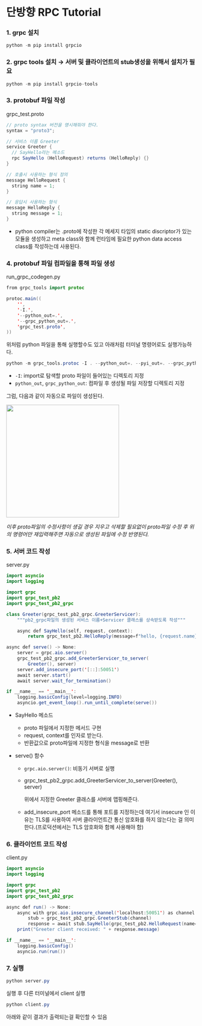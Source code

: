 # 단방향 RPC Tutorial

### 1. grpc 설치

```java
python -m pip install grpcio
```

### 2. grpc tools 설치 → 서버 및 클라이언트의 stub생성을 위해서 설치가 필요

```java
python -m pip install grpcio-tools
```

### 3. protobuf 파일 작성

grpc_test.proto

```java
// proto syntax 버전을 명시해줘야 한다.
syntax = "proto3";

// 서비스 이름 Greeter
service Greeter {
  // SayHello라는 메소드
  rpc SayHello (HelloRequest) returns (HelloReply) {}
}

// 호출시 사용하는 형식 정의
message HelloRequest {
  string name = 1;
}

// 응답시 사용하는 형식
message HelloReply {
  string message = 1;
}
```

- python compiler는 .proto에 작성한 각 메세지 타입의 static discriptor가 있는 모듈을 생성하고 meta class와 함께 런타임에 필요한 python data access class를 작성하는데 사용된다.

### 4. protobuf 파일 컴파일을 통해 파일 생성

run_grpc_codegen.py

```java
from grpc_tools import protoc

protoc.main((
    '',
    '-I.',
    '--python_out=.',
    '--grpc_python_out=.',
    'grpc_test.proto',
))
```

위처럼 python 파일을 통해 실행할수도 있고 아래처럼 터미널 명령어로도 실행가능하다.

```java
python -m grpc_tools.protoc -I . --python_out=. --pyi_out=. --grpc_python_out=. ./grpc_test.proto
```

- `-I`: import로 탐색할 proto 파일이 들어있는 디렉토리 지정
- `python_out`, `grpc_python_out`: 컴파일 후 생성될 파일 저장할 디렉토리 지정

그럼, 다음과 같이 자동으로 파일이 생성된다.

<img src="https://user-images.githubusercontent.com/74139727/227123573-f85df829-d0b7-44f0-9662-ddaa647c8512.png" width="300"/>

*이후 proto파일의 수정사항이 생길 경우 지우고 삭제할 필요없이 proto파일 수정 후 위의 명령어만 재입력해주면 자동으로 생성된 파일에 수정 반영된다.* 

### 5. 서버 코드 작성

server.py

```java
import asyncio
import logging

import grpc
import grpc_test_pb2
import grpc_test_pb2_grpc

class Greeter(grpc_test_pb2_grpc.GreeterServicer):
    """pb2_grpc파일의 생성된 서비스 이름+Servicer 클래스를 상속받도록 작성"""

    async def SayHello(self, request, context):
        return grpc_test_pb2.HelloReply(message=f"hello, {request.name}")

async def serve() -> None:
    server = grpc.aio.server()
    grpc_test_pb2_grpc.add_GreeterServicer_to_server(
        Greeter(), server)
    server.add_insecure_port('[::]:50051')
    await server.start()
    await server.wait_for_termination()

if __name__ == '__main__':
    logging.basicConfig(level=logging.INFO)
    asyncio.get_event_loop().run_until_complete(serve())
```

- SayHello 메소드
    - proto 파일에서 지정한 메서드 구현
    - request, context를 인자로 받는다.
    - 반환값으로 proto파일에 지정한 형식을 message로 반환

- serve() 함수
    - `grpc.aio.server()`: 비동기 서버로 실행
    - grpc_test_pb2_grpc.add_GreeterServicer_to_server(Greeter(), server)
        
        위에서 지정한 Greeter 클래스를 서버에 맵핑해준다.
        
    - add_insecure_port 메소드를 통해  포트를 지정하는데 여기서 insecure 인 이유는 TLS를 사용하여 서버 클라이언트간 통신 암호화를 하지 않는다는 걸 의미한다.(프로덕션에서는 TLS 암호화와 함께 사용해야 함)

### 6. 클라이언트 코드 작성

client.py

```java
import asyncio
import logging

import grpc
import grpc_test_pb2
import grpc_test_pb2_grpc

async def run() -> None:
    async with grpc.aio.insecure_channel('localhost:50051') as channel:
        stub = grpc_test_pb2_grpc.GreeterStub(channel)
        response = await stub.SayHello(grpc_test_pb2.HelloRequest(name='you'))
    print("Greeter client received: " + response.message)

if __name__ == '__main__':
    logging.basicConfig()
    asyncio.run(run())
```

### 7. 실행

```java
python server.py
```

실행 후 다른 터미널에서 client 실행

```java
python client.py
```

아래와 같이 결과가 출력되는걸 확인할 수 있음

